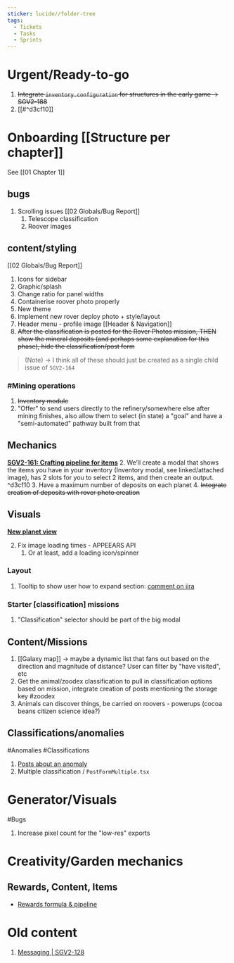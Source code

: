 ```yaml
---
sticker: lucide//folder-tree
tags:
  - Tickets
  - Tasks
  - Sprints
---
```

# Urgent/Ready-to-go
1. ~~Integrate `inventory.configuration` for structures in the early game -> SGV2-188~~
2. [[#^d3cf10]]

# Onboarding [[Structure per chapter]]
See [[01 Chapter 1]]
## bugs
1. Scrolling issues [[02 Globals/Bug Report]]
	1. Telescope classification
	2. Roover images

## content/styling
[[02 Globals/Bug Report]]
1. Icons for sidebar
2. Graphic/splash
3. Change ratio for panel widths
4. Containerise roover photo properly
5. New theme
6. Implement new rover deploy photo + style/layout
7. Header menu - profile image [[Header & Navigation]]
8. ~~After the classification is posted for the Rover Photos mission, THEN show the mineral deposits (and perhaps some explanation for this phase), hide the classification/post form~~
> (Note) -> I think all of these should just be created as a single child issue of `SGV2-164`

### #Mining operations
1. ~~Inventory module~~
2. "Offer" to send users directly to the refinery/somewhere else after mining finishes, also allow them to select (in state) a "goal" and have a "semi-automated" pathway built from that

## Mechanics
**[SGV2-161: Crafting pipeline for items](https://signalk.atlassian.net/browse/SGV2-161)**
2. We’ll create a modal that shows the items you have in your inventory (Inventory modal, see linked/attached image), has 2 slots for you to select 2 items, and then create an output. ^d3cf10
3. Have a maximum number of deposits on each planet
4. ~~Integrate creation of deposits with rover photo creation~~

## Visuals
**[New planet view](https://signalk.atlassian.net/browse/SGV2-158)**

2. Fix image loading times - APPEEARS API
	1. Or at least, add a loading icon/spinner

### Layout
1. Tooltip to show user how to expand section: [comment on jira](https://signalk.atlassian.net/browse/SGV2-158?focusedCommentId=10755)

### Starter [classification] missions
1. "Classification" selector should be part of the big modal

## Content/Missions
1. [[Galaxy map]] -> maybe a dynamic list that fans out based on the direction and magnitude of distance? User can filter by "have visited", etc
2. Get the animal/zoodex classification to pull in classification options based on mission, integrate creation of posts mentioning the storage key   #zoodex 
3. Animals can discover things, be carried on roovers - powerups (cocoa beans citizen science idea?)

## Classifications/anomalies
#Anomalies 
#Classifications 
1. [Posts about an anomaly](https://www.zooniverse.org/projects/andreavarela89/iguanas-from-above/talk/3389/3429906) 
2. Multiple classification / `PostFormMultiple.tsx`

# Generator/Visuals
#Bugs 
1. Increase pixel count for the "low-res" exports


# Creativity/Garden mechanics
## Rewards, Content, Items
* [Rewards formula & pipeline](https://signalk.atlassian.net/browse/SGV2-146)

# Old content
1. [Messaging | SGV2-128](https://signalk.atlassian.net/browse/SGV2-128)